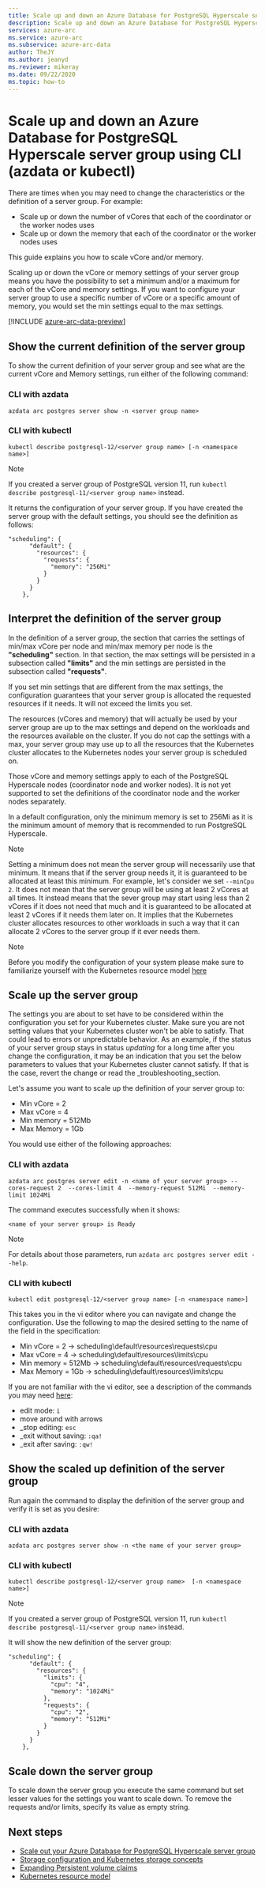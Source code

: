 ```yaml
---
title: Scale up and down an Azure Database for PostgreSQL Hyperscale server group using CLI (azdata or kubectl)
description: Scale up and down an Azure Database for PostgreSQL Hyperscale server group using CLI (azdata or kubectl)
services: azure-arc
ms.service: azure-arc
ms.subservice: azure-arc-data
author: TheJY
ms.author: jeanyd
ms.reviewer: mikeray
ms.date: 09/22/2020
ms.topic: how-to
---
```

# Scale up and down an Azure Database for PostgreSQL Hyperscale server group using CLI (azdata or kubectl)



There are times when you may need to change the characteristics or the definition of a server group. For example:

- Scale up or down the number of vCores that each of the coordinator or the worker nodes uses
- Scale up or down the memory that each of the coordinator or the worker nodes uses

This guide explains you how to scale vCore and/or memory.

Scaling up or down the vCore or memory settings of your server group means you have the possibility to set a minimum and/or a maximum for each of the vCore and memory settings. If you want to configure your server group to use a specific number of vCore or a specific amount of memory, you would set the min settings equal to the max settings.

[!INCLUDE [azure-arc-data-preview](../../../includes/azure-arc-data-preview.md)]

## Show the current definition of the server group

To show the current definition of your server group and see what are the current vCore and Memory settings, run either of the following command:

### CLI with azdata

```console
azdata arc postgres server show -n <server group name>
```
### CLI with kubectl

```console
kubectl describe postgresql-12/<server group name> [-n <namespace name>]
```
> [!NOTE]
> If you created a server group of PostgreSQL version 11, run `kubectl describe postgresql-11/<server group name>` instead.

It returns the configuration of your server group. If you have created the server group with the default settings, you should see the definition as follows:

```console
"scheduling": {
      "default": {
        "resources": {
          "requests": {
            "memory": "256Mi"
          }
        }
      }
    },
```

## Interpret the definition of the server group

In the definition of a server group, the section that carries the settings of min/max vCore per node and min/max memory per node is the **"scheduling"** section. In that section, the max settings will be persisted in a subsection called **"limits"** and the min settings are persisted in the subsection called **"requests"**.

If you set min settings that are different from the max settings, the configuration guarantees that your server group is allocated the requested resources if it needs. It will not exceed the limits you set.

The resources (vCores and memory) that will actually be used by your server group are up to the max settings and depend on the workloads and the resources available on the cluster. If you do not cap the settings with a max, your server group may use up to all the resources that the Kubernetes cluster allocates to the Kubernetes nodes your server group is  scheduled on.

Those vCore and memory settings apply to each of the PostgreSQL Hyperscale nodes (coordinator node and worker nodes). It is not yet supported to set the definitions of the coordinator node and the worker nodes separately.

In a default configuration, only the minimum memory is set to 256Mi as it is the minimum amount of memory that is recommended to run PostgreSQL Hyperscale.

> [!NOTE]
> Setting a minimum does not mean the server group will necessarily use that minimum. It means that if the server group needs it, it is guaranteed to be allocated at least this minimum. For example, let's consider we set `--minCpu 2`. It does not mean that the server group will be using at least 2 vCores at all times. It instead means that the sever group may start using less than 2 vCores if it does not need that much and it is guaranteed to be allocated at least 2 vCores if it needs them later on. It implies that the Kubernetes cluster allocates resources to other workloads in such a way that it can allocate 2 vCores to the server group if it ever needs them.

>[!NOTE]
>Before you modify the configuration of your system please make sure to familiarize yourself with the Kubernetes resource model [here](https://github.com/kubernetes/community/blob/master/contributors/design-proposals/scheduling/resources.md#resource-quantities)

## Scale up the server group

The settings you are about to set have to be considered within the configuration you set for your Kubernetes cluster. Make sure you are not setting values that your Kubernetes cluster won't be able to satisfy. That could lead to errors or unpredictable behavior. As an example, if the status of your server group stays in status _updating_ for a long time after you change the configuration, it may be an indication that you set the below parameters to values that your Kubernetes cluster cannot satisfy. If that is the case, revert the change or read the _troubleshooting_section.

Let's assume you want to scale up the definition of your server group to:

- Min vCore = 2
- Max vCore = 4
- Min memory = 512Mb
- Max Memory = 1Gb

You would use either of the following approaches:

### CLI with azdata

```console
azdata arc postgres server edit -n <name of your server group> --cores-request 2  --cores-limit 4  --memory-request 512Mi  --memory-limit 1024Mi
```

The command executes successfully when it shows:

```console
<name of your server group> is Ready
```

> [!NOTE]
> For details about those parameters, run `azdata arc postgres server edit --help`.

### CLI with kubectl

```console
kubectl edit postgresql-12/<server group name> [-n <namespace name>]
```

This takes you in the vi editor where you can navigate and change the configuration. Use the following to map the desired setting to the name of the field in the specification:

- Min vCore = 2 -> scheduling\default\resources\requests\cpu
- Max vCore = 4 -> scheduling\default\resources\limits\cpu
- Min memory = 512Mb -> scheduling\default\resources\requests\cpu
- Max Memory = 1Gb ->  scheduling\default\resources\limits\cpu

If you are not familiar with the vi editor, see a description of the commands you may need [here](https://www.computerhope.com/unix/uvi.htm):
- edit mode: `i`
- move around with arrows
- _stop editing: `esc`
- _exit without saving: `:qa!`
- _exit after saving: `:qw!`


## Show the scaled up definition of the server group

Run again the command to display the definition of the server group and verify it is set as you desire:

### CLI with azdata

```console
azdata arc postgres server show -n <the name of your server group>
```
### CLI with kubectl

```console
kubectl describe postgresql-12/<server group name>  [-n <namespace name>]
```
> [!NOTE]
> If you created a server group of PostgreSQL version 11, run `kubectl describe postgresql-11/<server group name>` instead.


It will show the new definition of the server group:

```console
"scheduling": {
      "default": {
        "resources": {
          "limits": {
            "cpu": "4",
            "memory": "1024Mi"
          },
          "requests": {
            "cpu": "2",
            "memory": "512Mi"
          }
        }
      }
    },
```

## Scale down the server group

To scale down the server group you execute the same command but set lesser values for the settings you want to scale down. 
To remove the requests and/or limits, specify its value as empty string.

## Next steps

- [Scale out your Azure Database for PostgreSQL Hyperscale server group](scale-out-postgresql-hyperscale-server-group.md)
- [Storage configuration and Kubernetes storage concepts](storage-configuration.md)
- [Expanding Persistent volume claims](https://kubernetes.io/docs/concepts/storage/persistent-volumes/#expanding-persistent-volumes-claims)
- [Kubernetes resource model](https://github.com/kubernetes/community/blob/master/contributors/design-proposals/scheduling/resources.md#resource-quantities)
